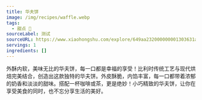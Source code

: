 ```yaml
---
title: 华夫饼
image: /img/recipes/waffle.webp
tags:
  - 甜点 🥞
sourceLabel: 测试
sourceURL: https://www.xiaohongshu.com/explore/649aa232000000001303631a
servings: 1
ingredients: []
---
```


外酥内软，美味无比的华夫饼，每一口都是幸福的享受！比利时传统工艺与现代烘焙完美结合，创造出这款独特的华夫饼。外皮酥脆，内馅丰富，每一口都带着浓郁的奶香和淡淡的甜味。搭配一杯咖啡或茶，更是绝妙！小巧精致的华夫饼，让你在享受美食的同时，也不忘分享生活的美好。